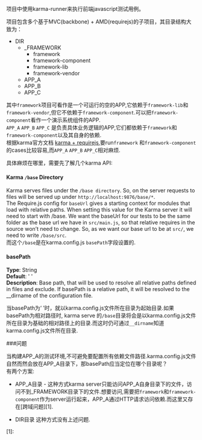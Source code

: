 项目中使用karma-runner来执行前端javascript测试用例。

项目包含多个基于MVC(backbone) + AMD(requirejs)的子项目，其目录结构大致为： 

+ DIR
	+ _FRAMEWORK
		+ framework
		+ framework-component
		+ framework-lib
		+ framework-vendor
	+ APP_A
	+ APP_B
	+ APP_C

其中`framework`项目可看作是一个可运行的空的APP,它依赖于`framework-lib`和`framework-vendor`,但它不依赖于`framework-component`.可以把`framework-component`看作一个演示系统组件的APP.  
`APP_A` `APP_B` `APP_C` 是负责具体业务逻辑的APP,它们都依赖于`framework`和`framework-component`以及其自身的依赖.   
根据karma官方文档 [karma + requirejs][karma + requirejs],要run`framework` 和`framework-component`的cases比较容易,而`APP_A` `APP_B` `APP_C`相对麻烦.

具体麻烦在哪里，需要先了解几个karma API:

#### Karma `/base` Directory    
Karma serves files under the `/base directory`. So, on the server requests to files will be served up under `http://localhost:9876/base/*`.   
The Require.js config for `baseUrl` gives a starting context for modules that load with relative paths. When setting this value for the Karma server it will need to start with /base. We want the baseUrl for our tests to be the same folder as the base url we have in `src/main.js`, so that relative requires in the source won’t need to change. So, as we want our base url to be at `src/`, we need to write `/base/src`.   
而这个`/base`是在karma.config.js `basePath`字段设置的.  

#### basePath  
**Type**: String    
**Default**: ' '  
**Description**: Base path, that will be used to resolve all relative paths defined in files and exclude. If basePath is a relative path, it will be resolved to the __dirname of the configuration file.  

当basePath为‘ ’时，就以karma.config.js文件所在目录为起始目录.如果basePath为相对路径时, karma serve 的`/base`目录将会是以karma.config.js文件所在目录为基础的相对路径上的目录.而这时仍可通过`__dirname`知道karma.config.js文件所在目录.

###问题  

当构建APP_A的测试环境,不可避免要配置所有依赖文件路径.karma.config.js文件自然而然会放在APP_A目录下，那basePath应当定位在哪个目录呢？  
有两个方案:     

* APP_A目录 - 这种方式karma server只能访问APP_A自身目录下的文件，访问不到_FRAMEWORK目录下的文件.想要访问,需要把`framework`和`framework-component`作为server运行起来，APP_A通过HTTP请求访问依赖.而这里又存在[跨域问题][1].   

* DIR目录 
	这种方式没有上述问题.




[karma + requirejs]:http://karma-runner.github.io/0.8/plus/RequireJS.html
[1]: